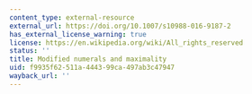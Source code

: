```yaml
---
content_type: external-resource
external_url: https://doi.org/10.1007/s10988-016-9187-2
has_external_license_warning: true
license: https://en.wikipedia.org/wiki/All_rights_reserved
status: ''
title: Modified numerals and maximality
uid: f9935f62-511a-4443-99ca-497ab3c47947
wayback_url: ''
---
```

